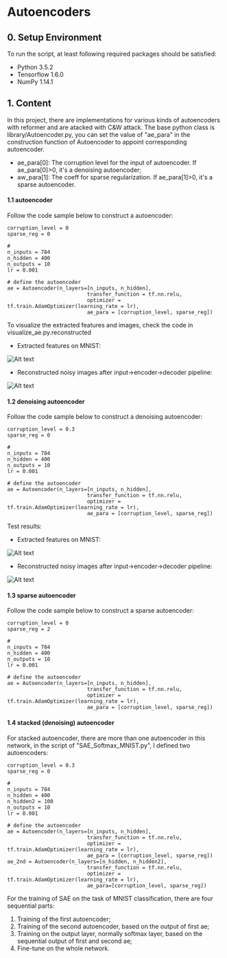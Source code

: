 # Autoencoders

## 0. Setup Environment
To run the script, at least following required packages should be satisfied:
- Python 3.5.2
- Tensorflow 1.6.0
- NumPy 1.14.1

## 1. Content
In this project, there are implementations for various kinds of autoencoders with reformer and are atacked with C&W attack. The base python class is library/Autoencoder.py, you can set the value of "ae_para" in the construction function of Autoencoder to appoint corresponding autoencoder.

- ae_para[0]: The corruption level for the input of autoencoder. If ae_para[0]>0, it's a denoising autoencoder;
- aw_para[1]: The coeff for sparse regularization. If ae_para[1]>0, it's a sparse autoencoder.
#### 1.1 autoencoder
Follow the code sample below to construct a autoencoder:
```
corruption_level = 0
sparse_reg = 0

#
n_inputs = 784
n_hidden = 400
n_outputs = 10
lr = 0.001

# define the autoencoder
ae = Autoencoder(n_layers=[n_inputs, n_hidden],
                          transfer_function = tf.nn.relu,
                          optimizer = tf.train.AdamOptimizer(learning_rate = lr),
                          ae_para = [corruption_level, sparse_reg])
```
To visualize the extracted features and  images, check the code in visualize_ae.py.reconstructed
- Extracted features on MNIST:

![Alt text](https://github.com/wblgers/tensorflow_stacked_denoising_autoencoder/raw/master/pjt_images/ae_features.png)
- Reconstructed noisy images after input->encoder->decoder pipeline:

![Alt text](https://github.com/wblgers/tensorflow_stacked_denoising_autoencoder/raw/master/pjt_images/recover_image_ae.png)
#### 1.2 denoising autoencoder
Follow the code sample below to construct a denoising autoencoder:
```
corruption_level = 0.3
sparse_reg = 0

#
n_inputs = 784
n_hidden = 400
n_outputs = 10
lr = 0.001

# define the autoencoder
ae = Autoencoder(n_layers=[n_inputs, n_hidden],
                          transfer_function = tf.nn.relu,
                          optimizer = tf.train.AdamOptimizer(learning_rate = lr),
                          ae_para = [corruption_level, sparse_reg])
```

Test results:
- Extracted features on MNIST:

![Alt text](https://github.com/wblgers/tensorflow_stacked_denoising_autoencoder/raw/master/pjt_images/dae_features.png)
- Reconstructed noisy images after input->encoder->decoder pipeline:

![Alt text](https://github.com/wblgers/tensorflow_stacked_denoising_autoencoder/raw/master/pjt_images/recover_image_dae.png)
#### 1.3 sparse autoencoder
Follow the code sample below to construct a sparse autoencoder:
```
corruption_level = 0
sparse_reg = 2

#
n_inputs = 784
n_hidden = 400
n_outputs = 10
lr = 0.001

# define the autoencoder
ae = Autoencoder(n_layers=[n_inputs, n_hidden],
                          transfer_function = tf.nn.relu,
                          optimizer = tf.train.AdamOptimizer(learning_rate = lr),
                          ae_para = [corruption_level, sparse_reg])
```
#### 1.4 stacked (denoising) autoencoder
For stacked autoencoder, there are more than one autoencoder in this network, in the script of "SAE_Softmax_MNIST.py", I defined two autoencoders:
```
corruption_level = 0.3
sparse_reg = 0

#
n_inputs = 784
n_hidden = 400
n_hidden2 = 100
n_outputs = 10
lr = 0.001

# define the autoencoder
ae = Autoencoder(n_layers=[n_inputs, n_hidden],
                          transfer_function = tf.nn.relu,
                          optimizer = tf.train.AdamOptimizer(learning_rate = lr),
                          ae_para = [corruption_level, sparse_reg])
ae_2nd = Autoencoder(n_layers=[n_hidden, n_hidden2],
                          transfer_function = tf.nn.relu,
                          optimizer = tf.train.AdamOptimizer(learning_rate = lr),
                          ae_para=[corruption_level, sparse_reg])
```
For the training of SAE on the task of MNIST classification, there are four sequential parts:
1. Training of the first autoencoder;
2. Training of the second autoencoder, based on the output of first ae;
3. Training on the output layer, normally softmax layer, based on the sequential output of first and second ae;
4. Fine-tune on the whole network.



